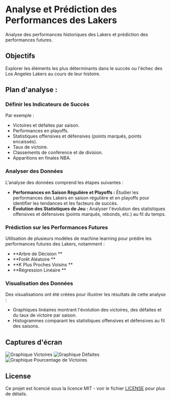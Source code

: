 # Analyse et Prédiction des Performances des Lakers

Analyse des performances historiques des Lakers et prédiction des performances futures.

## Objectifs

Explorer les éléments les plus déterminants dans le succès ou l'échec des Los Angeles Lakers au cours de leur histoire.

## Plan d'analyse :

### Définir les Indicateurs de Succès

Par exemple :

- Victoires et défaites par saison.
- Performances en playoffs.
- Statistiques offensives et défensives (points marqués, points encaissés).
- Taux de victoire.
- Classements de conférence et de division.
- Apparitions en finales NBA.

### Analyser des Données

L'analyse des données comprend les étapes suivantes :

- **Performances en Saison Régulière et Playoffs :** Étudier les performances des Lakers en saison régulière et en playoffs pour identifier les tendances et les facteurs de succès.
- **Évolution des Statistiques de Jeu :** Analyser l'évolution des statistiques offensives et défensives (points marqués, rebonds, etc.) au fil du temps.

### Prédiction sur les Performances Futures

Utilisation de plusieurs modèles de machine learning pour prédire les performances futures des Lakers, notamment :

- **Arbre de Décision **
- **Forêt Aléatoire ** 
- **K Plus Proches Voisins **
- **Régression Linéaire ** 

### Visualisation des Données

Des visualisations ont été créées pour illustrer les résultats de cette analyse :

- Graphiques linéaires montrant l'évolution des victoires, des défaites et du taux de victoire par saison.
- Histogrammes comparant les statistiques offensives et défensives au fil des saisons.

## Captures d'écran

![Graphique Victoires](./images/victoires.png)
![Graphique Défaites](./images/defaites.png)
![Graphique Pourcentage de Victoires](./images/pourcentage_victoires.png)

## License

Ce projet est licencié sous la licence MIT - voir le fichier [LICENSE](LICENSE) pour plus de détails.

